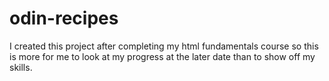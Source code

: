 # odin-recipes

I created this project after completing my html fundamentals course so this is more for me to look at my progress at the later date than to show off my skills.